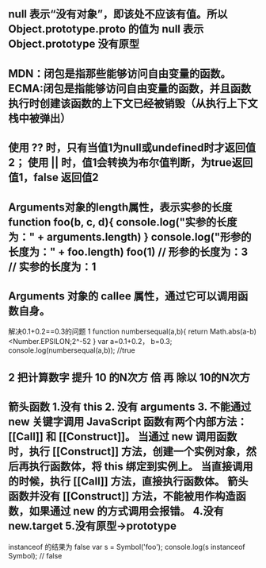 null 表示“没有对象”，即该处不应该有值。所以 Object.prototype.__proto__ 的值为 null 表示 Object.prototype 没有原型
--------------------------------------
MDN：闭包是指那些能够访问自由变量的函数。
ECMA:闭包是指能够访问自由变量的函数，并且函数执行时创建该函数的上下文已经被销毁（从执行上下文栈中被弹出）
--------------------------------------
使用 ?? 时，只有当值1为null或undefined时才返回值2；
使用 || 时，值1会转换为布尔值判断，为true返回值1，false 返回值2
--------------------------------------
Arguments对象的length属性，表示实参的长度
function foo(b, c, d){
    console.log("实参的长度为：" + arguments.length)
}
console.log("形参的长度为：" + foo.length)
foo(1)
// 形参的长度为：3
// 实参的长度为：1
--------------------------------------
Arguments 对象的 callee 属性，通过它可以调用函数自身。
--------------------------------------
解决0.1+0.2==0.3的问题
1 function numbersequal(a,b){ return Math.abs(a-b)<Number.EPSILON;2^-52
} 
var a=0.1+0.2， b=0.3;
console.log(numbersequal(a,b)); //true

2 把计算数字 提升 10 的N次方 倍 再 除以 10的N次方
--------------------------------------
箭头函数
1.没有 this
2. 没有 arguments
3. 不能通过 new 关键字调用
JavaScript 函数有两个内部方法：[[Call]] 和 [[Construct]]。
当通过 new 调用函数时，执行 [[Construct]] 方法，创建一个实例对象，然后再执行函数体，将 this 绑定到实例上。
当直接调用的时候，执行 [[Call]] 方法，直接执行函数体。
箭头函数并没有 [[Construct]] 方法，不能被用作构造函数，如果通过 new 的方式调用会报错。
4.没有 new.target
5.没有原型->prototype
--------------------------------------
instanceof 的结果为 false
var s = Symbol('foo');
console.log(s instanceof Symbol); // false